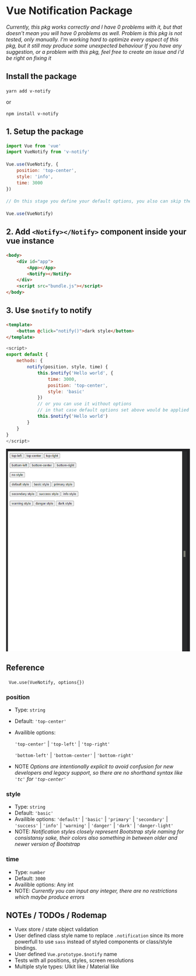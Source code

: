 # Vue Notification Package

_Currently, this pkg works correctly and I have 0 problems with it, but that doesn't mean you will have 0 problems as well._
_Problem is this pkg is not tested, only manually._
_I'm working hard to optimize every aspect of this pkg, but it still may produce some unexpected behaviour_
_If you have any suggestion, or a problem with this pkg, feel free to create an issue and i'd be right on fixing it_

## Install the package

`yarn add v-notify`

or

`npm install v-notify`

## 1. Setup the package
```javascript
import Vue from 'vue'
import VueNotify from 'v-notify'

Vue.use(VueNotify, {
    position: 'top-center',
    style: 'info',
    time: 3000
})

// On this stage you define your default options, you also can skip them

Vue.use(VueNotify)
```

## 2. Add `<Notify></Notify>` component inside your vue instance
```html
<body>
    <div id="app">
        <App></App>
        <Notify></Notify>
    </div>
    <script src="bundle.js"></script>
</body>
```
## 3. Use `$notify` to notify
```html
<template>
    <button @click="notify()">dark style</button>
</template>
```

```js
<script>
export default {
    methods: {
        notify(position, style, time) {
            this.$notify('Hello world', {
                time: 3000,
                position: 'top-center',
                style: 'basic'
            })
            // or you can use it without options
            // in that case default options set above would be applied
            this.$notify('Hello world')
        }
    }
}
</script>
```

![Example gif](https://github.com/ColtHands/Vue-Notification/blob/master/example/styles.gif?raw=true)

## Reference

` Vue.use(VueNotify, options{})`

### **position**
* Type: `string`
* Default: `'top-center'`
* Availible options:

    `'top-center'` | `'top-left'` | `'top-right'`

    `'bottom-left'` | `'bottom-center'` | `'bottom-right'`
* NOTE _Options are intentionally explicit to avoid confusion for new developers and legacy support, so there are no shorthand syntax like `'tc'` for `'top-center'`_

### **style**
* Type: `string`
* Default: `'basic'`
* Availible options: `'default'` | `'basic'` | `'primary'` | `'secondary'` | `'success'` | `'info'` | `'warning'` | `'danger'` | `'dark'` | `'danger-light'`
* NOTE: _Notification styles closely represent Bootstrap style naming for consistansy sake, their colors also something in between older and newer version of Bootstrap_

### **time**
* Type: `number`
* Default: `3000`
* Availible options: Any int
* NOTE: _Currently you can input any integer, there are no restrictions which maybe produce errors_

## NOTEs / TODOs / Rodemap
* Vuex store / state object validation
* User defined class style name to replace `.notification` since its more powerfull to use `sass` instead of styled components or class/style bindings.
* User defined `Vue.prototype.$notify` name
* Tests with all positions, styles, screen resolutions
* Multiple style types: UIkit like / Material like